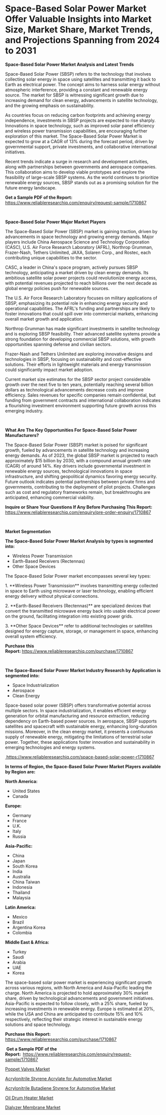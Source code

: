 <p><h1>Space-Based Solar Power Market Offer Valuable Insights into Market Size, Market Share, Market Trends, and Projections Spanning from 2024 to 2031</h1></p><p><strong>Space-Based Solar Power Market Analysis and Latest Trends</strong></p>
<p><p>Space-Based Solar Power (SBSP) refers to the technology that involves collecting solar energy in space using satellites and transmitting it back to Earth as electrical power. The concept aims to harness solar energy without atmospheric interference, providing a constant and renewable energy source. The market for SBSP is witnessing significant growth due to increasing demand for clean energy, advancements in satellite technology, and the growing emphasis on sustainability.</p><p>As countries focus on reducing carbon footprints and achieving energy independence, investments in SBSP projects are expected to rise sharply. Innovations in space technology, such as improved solar panel efficiency and wireless power transmission capabilities, are encouraging further exploration of this market. The Space-Based Solar Power Market is expected to grow at a CAGR of 13% during the forecast period, driven by governmental support, private investments, and collaborative international initiatives.</p><p>Recent trends indicate a surge in research and development activities, along with partnerships between governments and aerospace companies. This collaboration aims to develop viable prototypes and explore the feasibility of large-scale SBSP systems. As the world continues to prioritize renewable energy sources, SBSP stands out as a promising solution for the future energy landscape.</p></p>
<p><strong>Get a Sample PDF of the Report:&nbsp;</strong> <a href="https://www.reliableresearchiq.com/enquiry/request-sample/1710867?utm_campaign=1106&utm_medium=2&utm_source=Github&utm_content=ia&utm_term=22102024&utm_id=space-based-solar-power">https://www.reliableresearchiq.com/enquiry/request-sample/1710867</a></p>
<p>&nbsp;</p>
<p><strong>Space-Based Solar Power Major Market Players</strong></p>
<p><p>The Space-Based Solar Power (SBSP) market is gaining traction, driven by advancements in space technology and growing energy demands. Major players include China Aerospace Science and Technology Corporation (CASC), U.S. Air Force Research Laboratory (AFRL), Northrop Grumman, Frazer-Nash, Tethers Unlimited, JAXA, Solaren Corp., and Rostec, each contributing unique capabilities to the sector.</p><p>CASC, a leader in China's space program, actively pursues SBSP technology, anticipating a market driven by clean energy demands. Its ambitious satellite solar power projects could revolutionize energy access, with potential revenues projected to reach billions over the next decade as global energy policies push for renewable sources.</p><p>The U.S. Air Force Research Laboratory focuses on military applications of SBSP, emphasizing its potential role in enhancing energy security and operational capabilities. The AFRL's funding and partnerships are likely to foster innovations that could spill over into commercial markets, enhancing overall market growth and application.</p><p>Northrop Grumman has made significant investments in satellite technology and is exploring SBSP feasibility. Their advanced satellite systems provide a strong foundation for developing commercial SBSP solutions, with growth opportunities spanning defense and civilian sectors.</p><p>Frazer-Nash and Tethers Unlimited are exploring innovative designs and technologies in SBSP, focusing on sustainability and cost-effective solutions. Their efforts in lightweight materials and energy transmission could significantly impact market adoption.</p><p>Current market size estimates for the SBSP sector project considerable growth over the next five to ten years, potentially reaching several billion dollars as technological advancements decrease costs and improve efficiency. Sales revenues for specific companies remain confidential, but funding from government contracts and international collaboration indicates a flourishing investment environment supporting future growth across this emerging industry.</p></p>
<p>&nbsp;</p>
<p><strong>What Are The Key Opportunities For Space-Based Solar Power Manufacturers?</strong></p>
<p><p>The Space-Based Solar Power (SBSP) market is poised for significant growth, fueled by advancements in satellite technology and increasing energy demands. As of 2023, the global SBSP market is projected to reach approximately $15 billion by 2030, with a compound annual growth rate (CAGR) of around 14%. Key drivers include governmental investment in renewable energy sources, technological innovations in space infrastructure, and shifting geopolitical dynamics favoring energy security. Future outlook indicates potential partnerships between private firms and governments, contributing to the deployment of pilot projects. Challenges such as cost and regulatory frameworks remain, but breakthroughs are anticipated, enhancing commercial viability.</p></p>
<p><strong>Inquire or Share Your Questions If Any Before Purchasing This Report:</strong> <a href="https://www.reliableresearchiq.com/enquiry/pre-order-enquiry/1710867?utm_campaign=1106&utm_medium=2&utm_source=Github&utm_content=ia&utm_term=22102024&utm_id=space-based-solar-power">https://www.reliableresearchiq.com/enquiry/pre-order-enquiry/1710867</a></p>
<p>&nbsp;</p>
<p><strong>Market Segmentation</strong></p>
<p><strong>The Space-Based Solar Power Market Analysis by types is segmented into:</strong></p>
<p><ul><li>Wireless Power Transmission</li><li>Earth-Based Receivers (Rectennas)</li><li>Other Space Devices</li></ul></p>
<p><p>The Space-Based Solar Power market encompasses several key types: </p><p>1. **Wireless Power Transmission** involves transmitting energy collected in space to Earth using microwave or laser technology, enabling efficient energy delivery without physical connections.</p><p>2. **Earth-Based Receivers (Rectennas)** are specialized devices that convert the transmitted microwave energy back into usable electrical power on the ground, facilitating integration into existing power grids.</p><p>3. **Other Space Devices** refer to additional technologies or satellites designed for energy capture, storage, or management in space, enhancing overall system efficiency.</p></p>
<p><strong>Purchase this Report:&nbsp;</strong><a href="https://www.reliableresearchiq.com/purchase/1710867?utm_campaign=1106&utm_medium=2&utm_source=Github&utm_content=ia&utm_term=22102024&utm_id=space-based-solar-power">https://www.reliableresearchiq.com/purchase/1710867</a></p>
<p>&nbsp;</p>
<p><strong>The Space-Based Solar Power Market Industry Research by Application is segmented into:</strong></p>
<p><ul><li>Space Industrialization</li><li>Aerospace</li><li>Clean Energy</li></ul></p>
<p><p>Space-based solar power (SBSP) offers transformative potential across multiple sectors. In space industrialization, it enables efficient energy generation for orbital manufacturing and resource extraction, reducing dependency on Earth-based power sources. In aerospace, SBSP supports satellites and spacecraft with sustainable energy, enhancing long-duration missions. Moreover, in the clean energy market, it presents a continuous supply of renewable energy, mitigating the limitations of terrestrial solar power. Together, these applications foster innovation and sustainability in emerging technologies and energy systems.</p></p>
<p><a href="https://www.reliableresearchiq.com/space-based-solar-power-r1710867?utm_campaign=1106&utm_medium=2&utm_source=Github&utm_content=ia&utm_term=22102024&utm_id=space-based-solar-power">&nbsp;https://www.reliableresearchiq.com/space-based-solar-power-r1710867</a></p>
<p><strong>In terms of Region, the Space-Based Solar Power Market Players available by Region are:</strong></p>
<p>
    <p> <strong> North America: </strong>
        <ul>
            <li>United States</li>
            <li>Canada</li>
        </ul>
        </p> 
    <p> <strong> Europe: </strong>
        <ul>
            <li>Germany</li>
            <li>France</li>
            <li>U.K.</li>
            <li>Italy</li>
            <li>Russia</li>
        </ul>
        </p> 
    <p> <strong> Asia-Pacific: </strong>
        <ul>
            <li>China</li>
            <li>Japan</li>
            <li>South Korea</li>
            <li>India</li>
            <li>Australia</li>
            <li>China Taiwan</li>
            <li>Indonesia</li>
            <li>Thailand</li>
            <li>Malaysia</li>
        </ul>
        </p> 
    <p> <strong> Latin America: </strong>
        <ul>
            <li>Mexico</li>
            <li>Brazil</li>
            <li>Argentina Korea</li>
            <li>Colombia</li>
        </ul>
        </p> 
    <p> <strong> Middle East & Africa: </strong>
        <ul>
            <li>Turkey</li>
            <li>Saudi</li>
            <li>Arabia</li>
            <li>UAE</li>
            <li>Korea</li>
        </ul>
    </p>
    </p>
<p><p>The space-based solar power market is experiencing significant growth across various regions, with North America and Asia-Pacific leading the charge. North America is projected to hold approximately 30% market share, driven by technological advancements and government initiatives. Asia-Pacific is expected to follow closely, with a 25% share, fueled by increasing investments in renewable energy. Europe is estimated at 20%, while the USA and China are anticipated to contribute 15% and 10% respectively, reflecting their strategic interest in sustainable energy solutions and space technology.</p></p>
<p><strong>Purchase this Report: </strong><a href="https://www.reliableresearchiq.com/purchase/1710867?utm_campaign=1106&utm_medium=2&utm_source=Github&utm_content=ia&utm_term=22102024&utm_id=space-based-solar-power">https://www.reliableresearchiq.com/purchase/1710867</a></p>
<p>&nbsp;<strong>Get a Sample PDF of the Report:&nbsp;&nbsp;</strong><a href="https://www.reliableresearchiq.com/enquiry/request-sample/1710867?utm_campaign=1106&utm_medium=2&utm_source=Github&utm_content=ia&utm_term=22102024&utm_id=space-based-solar-power">https://www.reliableresearchiq.com/enquiry/request-sample/1710867</a></p>
<p><strong></strong></p>
<p><p><a href="https://issuu.com/reportprime-2/docs/poppet-valves-market-size-2030.pptx_4ef5bbf4690bf6?utm_campaign=1106&utm_medium=2&utm_source=Github&utm_content=ia&utm_term=22102024&utm_id=space-based-solar-power">Poppet Valves Market</a></p><p><a href="https://github.com/janeengrenong0/Market-Research-Report-List-1/blob/main/acrylonitrile-styrene-acrylate-for-automotive-market.md?utm_campaign=1106&utm_medium=2&utm_source=Github&utm_content=ia&utm_term=22102024&utm_id=space-based-solar-power">Acrylonitrile Styrene Acrylate for Automotive Market</a></p><p><a href="https://github.com/hentonwytandusyl0/Market-Research-Report-List-1/blob/main/acrylonitrile-butadiene-styrene-for-automotive-market.md?utm_campaign=1106&utm_medium=2&utm_source=Github&utm_content=ia&utm_term=22102024&utm_id=space-based-solar-power">Acrylonitrile Butadiene Styrene for Automotive Market</a></p><p><a href="https://issuu.com/reportprime-2/docs/oil-drum-heater-market-size-2030.pp_c62daddc515f65?utm_campaign=1106&utm_medium=2&utm_source=Github&utm_content=ia&utm_term=22102024&utm_id=space-based-solar-power">Oil Drum Heater Market</a></p><p><a href="https://www.linkedin.com/pulse/global-dialyzer-membrane-market-opportunities-forecast-period-qaohc?utm_campaign=1106&utm_medium=2&utm_source=Github&utm_content=ia&utm_term=22102024&utm_id=space-based-solar-power">Dialyzer Membrane Market</a></p></p>